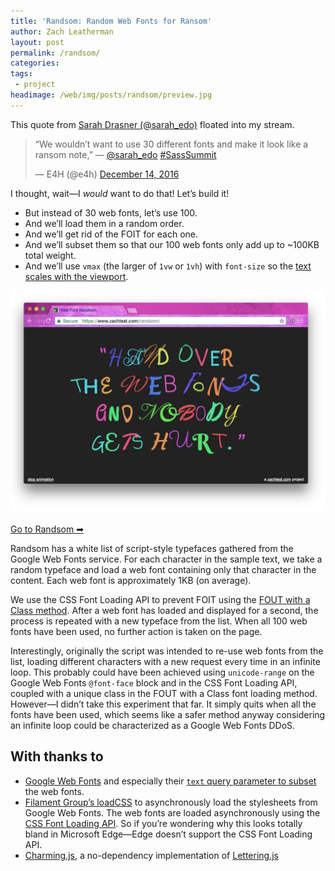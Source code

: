 ```yaml
---
title: 'Randsom: Random Web Fonts for Ransom'
author: Zach Leatherman
layout: post
permalink: /randsom/
categories:
tags:
 - project
headimage: /web/img/posts/randsom/preview.jpg
---
```


This quote from [Sarah Drasner (@sarah_edo)](https://twitter.com/sarah_edo) floated into my stream.

<blockquote class="twitter-tweet" data-lang="en"><p lang="en" dir="ltr">“We wouldn’t want to use 30 different fonts and make it look like a ransom note,” — <a href="https://twitter.com/sarah_edo">@sarah_edo</a> <a href="https://twitter.com/hashtag/SassSummit?src=hash">#SassSummit</a></p>&mdash; E4H (@e4h) <a href="https://twitter.com/e4h/status/809128467837157376">December 14, 2016</a></blockquote>

I thought, wait—I *would* want to do that! Let’s build it!

* But instead of 30 web fonts, let’s use 100.
* And we’ll load them in a random order.
* And we’ll get rid of the FOIT for each one.
* And we’ll subset them so that our 100 web fonts only add up to ~100KB total weight.
* And we’ll use `vmax` (the larger of `1vw` or `1vh`) with `font-size` so the [text scales with the viewport](https://css-tricks.com/viewport-sized-typography/).

<a href="/randsom/" class="exempt"><img src="/web/img/posts/randsom/screenshot.jpg" alt="Screenshot of Randsom" class="primary"></a>

<a href="/randsom/" class="demo">Go to Randsom ➡</a>

Randsom has a white list of script-style typefaces gathered from the Google Web Fonts service. For each character in the sample text, we take a random typeface and load a web font containing only that character in the content. Each web font is approximately 1KB (on average).

We use the CSS Font Loading API to prevent FOIT using the [FOUT with a Class method](https://www.zachleat.com/web/comprehensive-webfonts/#fout-class). After a web font has loaded and displayed for a second, the process is repeated with a new typeface from the list. When all 100 web fonts have been used, no further action is taken on the page.

Interestingly, originally the script was intended to re-use web fonts from the list, loading different characters with a new request every time in an infinite loop. This probably could have been achieved using `unicode-range` on the Google Web Fonts `@font-face` block and in the CSS Font Loading API, coupled with a unique class in the FOUT with a Class font loading method. However—I didn’t take this experiment that far. It simply quits when all the fonts have been used, which seems like a safer method anyway considering an infinite loop could be characterized as a Google Web Fonts DDoS.

## With thanks to

* [Google Web Fonts](https://fonts.google.com/) and especially their [`text` query parameter to subset](https://developers.google.com/fonts/docs/getting_started#optimizing_your_font_requests_beta) the web fonts.
* [Filament Group’s loadCSS](https://github.com/filamentgroup/loadCSS/) to asynchronously load the stylesheets from Google Web Fonts. The web fonts are loaded asynchronously using the [CSS Font Loading API](http://caniuse.com/#feat=font-loading). So if you’re wondering why this looks totally bland in Microsoft Edge—Edge doesn’t support the CSS Font Loading API.
* [Charming.js](https://github.com/yuanqing/charming), a no-dependency implementation of [Lettering.js](https://github.com/davatron5000/Lettering.js)
